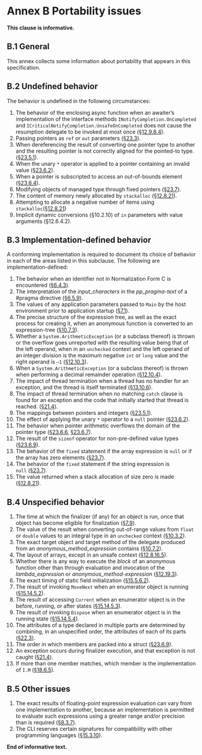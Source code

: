 # Annex B Portability issues

**This clause is informative.**

## B.1 General

This annex collects some information about portability that appears in this specification.

## B.2 Undefined behavior

The behavior is undefined in the following circumstances:

1. The behavior of the enclosing async function when an awaiter’s implementation of the interface methods `INotifyCompletion.OnCompleted` and `ICriticalNotifyCompletion.UnsafeOnCompleted` does not cause the resumption delegate to be invoked at most once ([§12.9.8.4](expressions.md#12984-run-time-evaluation-of-await-expressions)).
1. Passing pointers as `ref` or `out` parameters ([§23.3](unsafe-code.md#233-pointer-types)).
1. When dereferencing the result of converting one pointer type to another and the resulting pointer is not correctly aligned for the pointed-to type. ([§23.5.1](unsafe-code.md#2351-general)).
1. When the unary `*` operator is applied to a pointer containing an invalid value ([§23.6.2](unsafe-code.md#2362-pointer-indirection)).
1. When a pointer is subscripted to access an out-of-bounds element ([§23.6.4](unsafe-code.md#2364-pointer-element-access)).
1. Modifying objects of managed type through fixed pointers ([§23.7](unsafe-code.md#237-the-fixed-statement)).
1. The content of memory newly allocated by `stackalloc` ([§12.8.21](expressions.md#12821-stack-allocation)).
1. Attempting to allocate a negative number of items using `stackalloc`([§12.8.21](expressions.md#12821-stack-allocation))
1. Implicit dynamic conversions (§10.2.10) of `in` parameters with value arguments (§12.6.4.2).

## B.3 Implementation-defined behavior

A conforming implementation is required to document its choice of behavior in each of the areas listed in this subclause. The following are implementation-defined:

1. The behavior when an identifier not in Normalization Form C is encountered ([§6.4.3](lexical-structure.md#643-identifiers)).
1. The interpretation of the *input_characters* in the *pp_pragma-text* of a #pragma directive ([§6.5.9](lexical-structure.md#659-pragma-directives)).
1. The values of any application parameters passed to `Main` by the host environment prior to application startup ([§7.1](basic-concepts.md#71-application-startup)).
1. The precise structure of the expression tree, as well as the exact process for creating it, when an anonymous function is converted to an expression-tree ([§10.7.3](conversions.md#1073-evaluation-of-lambda-expression-conversions-to-expression-tree-types)).
1. Whether a `System.ArithmeticException` (or a subclass thereof) is thrown or the overflow goes unreported with the resulting value being that of the left operand, when in an `unchecked` context and the left operand of an integer division is the maximum negative `int` or `long` value and the right operand is `–1` ([§12.10.3](expressions.md#12103-division-operator)).
1. When a `System.ArithmeticException` (or a subclass thereof) is thrown when performing a decimal remainder operation ([§12.10.4](expressions.md#12104-remainder-operator)).
1. The impact of thread termination when a thread has no handler for an exception, and the thread is itself terminated ([§13.10.6](statements.md#13106-the-throw-statement)).
1. The impact of thread termination when no matching `catch` clause is found for an exception and the code that initially started that thread is reached. ([§21.4](exceptions.md#214-how-exceptions-are-handled)).
1. The mappings between pointers and integers ([§23.5.1](unsafe-code.md#2351-general)).
1. The effect of applying the unary `*` operator to a `null` pointer ([§23.6.2](unsafe-code.md#2362-pointer-indirection)).
1. The behavior when pointer arithmetic overflows the domain of the pointer type ([§23.6.6](unsafe-code.md#2366-pointer-increment-and-decrement), [§23.6.7](unsafe-code.md#2367-pointer-arithmetic)).
1. The result of the `sizeof` operator for non-pre-defined value types ([§23.6.9](unsafe-code.md#2369-the-sizeof-operator)).
1. The behavior of the `fixed` statement if the array expression is `null` or if the array has zero elements ([§23.7](unsafe-code.md#237-the-fixed-statement)).
1. The behavior of the `fixed` statement if the string expression is `null` ([§23.7](unsafe-code.md#237-the-fixed-statement)).
1. The value returned when a stack allocation of size zero is made ([§12.8.21](expressions.md#12821-stack-allocation)).

## B.4 Unspecified behavior

1. The time at which the finalizer (if any) for an object is run, once that object has become eligible for finalization ([§7.9](basic-concepts.md#79-automatic-memory-management)).
1. The value of the result when converting out-of-range values from `float` or `double` values to an integral type in an `unchecked` context ([§10.3.2](conversions.md#1032-explicit-numeric-conversions)).
1. The exact target object and target method of the delegate produced from an *anonymous_method_expression* contains ([§10.7.2](conversions.md#1072-evaluation-of-anonymous-function-conversions-to-delegate-types)).
1. The layout of arrays, except in an unsafe context ([§12.8.16.5](expressions.md#128165-array-creation-expressions)).
1. Whether there is any way to execute the *block* of an anonymous function other than through evaluation and invocation of the *lambda_expression* or *anonymous_method-expression* ([§12.19.3](expressions.md#12193-anonymous-function-bodies)).
1. The exact timing of static field initialization ([§15.5.6.2](classes.md#15562-static-field-initialization)).
1. The result of invoking `MoveNext` when an enumerator object is running ([§15.14.5.2](classes.md#151452-the-movenext-method)).
1. The result of accessing `Current` when an enumerator object is in the before, running, or after states ([§15.14.5.3](classes.md#151453-the-current-property)).
1. The result of invoking `Dispose` when an enumerator object is in the running state ([§15.14.5.4](classes.md#151454-the-dispose-method)).
1. The attributes of a type declared in multiple parts are determined by combining, in an unspecified order, the attributes of each of its parts ([§22.3](attributes.md#223-attribute-specification)).
1. The order in which members are packed into a struct ([§23.6.9](unsafe-code.md#2369-the-sizeof-operator)).
1. An exception occurs during finalizer execution, and that exception is not caught ([§21.4](exceptions.md#214-how-exceptions-are-handled)).
1. If more than one member matches, which member is the implementation of `I.M` ([§18.6.5](interfaces.md#1865-interface-mapping)).

## B.5 Other issues

1. The exact results of floating-point expression evaluation can vary from one implementation to another, because an implementation is permitted to evaluate such expressions using a greater range and/or precision than is required ([§8.3.7](types.md#837-floating-point-types)).
1. The CLI reserves certain signatures for compatibility with other programming languages ([§15.3.10](classes.md#15310-reserved-member-names)).

**End of informative text.**
